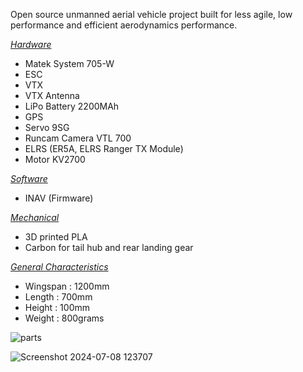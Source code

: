 Open source unmanned aerial vehicle project built for less agile, low performance and efficient aerodynamics performance.

<ins>*Hardware*</ins>
- Matek System 705-W
- ESC
- VTX
- VTX Antenna
- LiPo Battery 2200MAh
- GPS
- Servo 9SG
- Runcam Camera VTL 700
- ELRS (ER5A, ELRS Ranger TX Module)
- Motor KV2700

<ins>*Software*</ins>
- INAV (Firmware)

<ins>*Mechanical*</ins>
- 3D printed PLA
- Carbon for tail hub and rear landing gear

<ins>*General Characteristics*</ins>
- Wingspan : 1200mm
- Length : 700mm
- Height : 100mm
- Weight : 800grams


![parts](https://github.com/user-attachments/assets/7c48ddcb-9ea3-445e-b28c-a5c360c50e93)

![Screenshot 2024-07-08 123707](https://github.com/kucingkuro/UAV-Xplore/assets/112769418/76d5f2be-bc8f-429d-8fac-6ab8ea2e946e)
